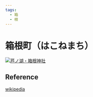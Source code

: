 ```yaml
---
tags:
  - 箱
  - 根
---
```


# 箱根町（はこねまち）

[![芦ノ湖・箱根神社](https://upload.wikimedia.org/wikipedia/commons/thumb/c/c5/LakeAshi_and_MtFuji_Hakone.JPG/278px-LakeAshi_and_MtFuji_Hakone.JPG)](https://ja.wikipedia.org/wiki/箱根町)

## Reference

[wikipedia](https://ja.wikipedia.org/wiki/箱根町)
